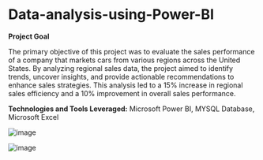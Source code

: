# Data-analysis-using-Power-BI

**Project Goal** 

The primary objective of this project was to evaluate the sales performance of a company that markets cars from various regions across the United States. By analyzing regional sales data, the project aimed to identify trends, uncover insights, and provide actionable recommendations to enhance sales strategies. This analysis led to a 15% increase in regional sales efficiency and a 10% improvement in overall sales performance.

**Technologies and Tools Leveraged:** Microsoft Power BI, MYSQL Database, Microsoft Excel

![image](https://github.com/user-attachments/assets/836536f8-4594-42fa-b8a8-f834caf0ee29)

![image](https://github.com/user-attachments/assets/a6f256e8-fb1c-4ebd-a7a7-90ddf9b511fb)
